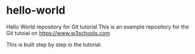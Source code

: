 # hello-world
Hello World repository for Git tutorial
This is an example repository for the Git tutoial on https://www.w3schools.com

This is built step by step in the tutorial.
